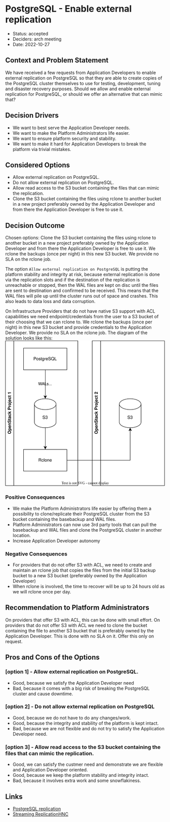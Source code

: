 # PostgreSQL - Enable external replication

* Status: accepted
* Deciders: arch meeting
* Date: 2022-10-27

## Context and Problem Statement

We have received a few requests from Application Developers to enable external replication on PostgreSQL so that they are able to create copies of the PostgreSQL cluster themselves to use for testing, development, tuning and disaster recovery purposes.
Should we allow and enable external replication for PostgreSQL, or should we offer an alternative that can mimic that?

## Decision Drivers

* We want to best serve the Application Developer needs.
* We want to make the Platform Administrators life easier.
* We want to ensure platform security and stability.
* We want to make it hard for Application Developers to break the platform via trivial mistakes.

## Considered Options

* Allow external replication on PostgreSQL.
* Do not allow external replication on PostgreSQL.
* Allow read access to the S3 bucket containing the files that can mimic the replication.
* Clone the S3 bucket containing the files using rclone to another bucket in a new project preferably owned by the Application Developer and from there the Application Developer is free to use it.

## Decision Outcome

Chosen options: Clone the S3 bucket containing the files using rclone to another bucket in a new project preferably owned by the Application Developer and from there the Application Developer is free to use it.
We rclone the backups (once per night) in this new S3 bucket.
We provide no SLA on the rclone job.

The option `Allow external replication on PostgreSQL` is putting the platform stability and integrity at risk, because external replication is done via the replication slots and if the destination of the replication is unreachable or stopped, then the WAL files are kept on disc until the files are sent to destination and confirmed to be received. This means that the WAL files will pile up until the cluster runs out of space and crashes. This also leads to data loss and data corruption.

On Infrastructure Providers that do not have native S3 support with ACL capabilities we need endpoint/credentials from the user to a S3 bucket of their choosing that we can rclone to. We rclone the backups (once per night) in this new S3 bucket and provide credentials to the Application Developer. We provide no SLA on the rclone job.
The diagram of the solution looks like this:
![Diagram](../img/adr-0027.drawio.svg)

### Positive Consequences

* We make the Platform Administrators life easier by offering them a possibility to clone/replicate their PostgreSQL cluster from the S3 bucket containing the basebackup and WAL files.
* Platform Administrators can now use 3rd party tools that can pull the basebackup and WAL files and clone the PostgreSQL cluster in another location.
* Increase Application Developer autonomy

### Negative Consequences

* For providers that do not offer S3 with ACL, we need to create and maintain an rclone job that copies the files from the initial S3 backup bucket to a new S3 bucket (preferably owned by the Application Developer)
* When rclone is involved, the time to recover will be up to 24 hours old as we will rclone once per day.

## Recommendation to Platform Administrators

On providers that offer S3 with ACL, this can be done with small effort.
On providers that do not offer S3 with ACL we need to clone the bucket containing the file to another S3 bucket that is preferably owned by the Application Developer.
This is done with no SLA on it.
Offer this only on request.

## Pros and Cons of the Options <!-- optional -->

### [option 1] - Allow external replication on PostgreSQL.

* Good, because we satisfy the Application Developer need
* Bad, because it comes with a big risk of breaking the PostgreSQL cluster and cause downtime.

### [option 2] - Do not allow external replication on PostgreSQL

* Good, because we do not have to do any changes/work.
* Good, because the integrity and stability of the platform is kept intact.
* Bad, because we are not flexible and do not try to satisfy the Application Developer need.

### [option 3] - Allow read access to the S3 bucket containing the files that can mimic the replication.

* Good, we can satisfy the custmer need and demonstrate we are flexible and Application Developer oriented.
* Good, because we keep the platform stability and integrity intact.
* Bad, because it involves extra work and some snowflakiness.

## Links <!-- optional -->
* [PostgreSQL replication](https://www.postgresql.org/docs/current/runtime-config-replication.html)
* [Streaming ReplicationHNC](https://www.postgresql.org/docs/current/warm-standby.html#STREAMING-REPLICATION)
